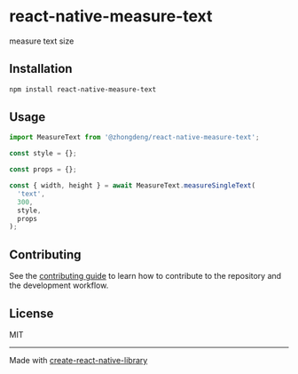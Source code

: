 # react-native-measure-text

measure text size

## Installation

```sh
npm install react-native-measure-text
```

## Usage

```js
import MeasureText from '@zhongdeng/react-native-measure-text';

const style = {};

const props = {};

const { width, height } = await MeasureText.measureSingleText(
  'text',
  300,
  style,
  props
);
```

## Contributing

See the [contributing guide](CONTRIBUTING.md) to learn how to contribute to the repository and the development workflow.

## License

MIT

---

Made with [create-react-native-library](https://github.com/callstack/react-native-builder-bob)
